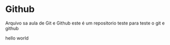 # Github

Arquivo sa aula de Git e Github
este é um repositorio teste para teste o git e github

hello world
